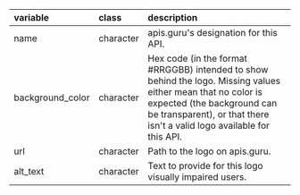 |variable         |class     |description                           |
|:----------------|:---------|:-------------------------------------|
|name             |character |apis.guru's designation for this API. |
|background_color |character |Hex code (in the format #RRGGBB) intended to show behind the logo. Missing values either mean that no color is expected (the background can be transparent), or that there isn't a valid logo available for this API. |
|url              |character |Path to the logo on apis.guru. |
|alt_text         |character |Text to provide for this logo visually impaired users. |
